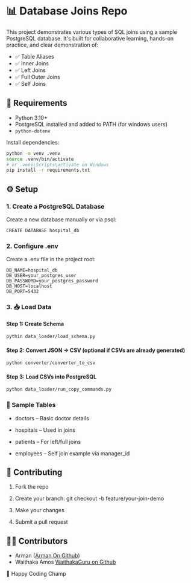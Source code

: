 # 📊 Database Joins Repo

This project demonstrates various types of SQL joins using a sample PostgreSQL database. It's built for collaborative learning, hands-on practice, and clear demonstration of:

- ✅ Table Aliases
- ✅ Inner Joins
- ✅ Left Joins
- ✅ Full Outer Joins
- ✅ Self Joins

## 🧰 Requirements

- Python 3.10+
- PostgreSQL installed and added to PATH (for windows users)
- `python-dotenv`

Install dependencies:

```bash
python -m venv .venv
source .venv/bin/activate 
# or .venv\Scripts\activate on Windows
pip install -r requirements.txt
```

## ⚙️ Setup
### 1. Create a PostgreSQL Database
Create a new database manually or via psql:
```bash
CREATE DATABASE hospital_db
```

### 2. Configure .env
Create a .env file in the project root:
```
DB_NAME=hospital_db
DB_USER=your_postgres_user
DB_PASSWORD=your_postgres_password
DB_HOST=localhost
DB_PORT=5432
```

### 3. 📥 Load Data
#### Step 1: Create Schema
```bash
pythin data_loader/load_schema.py
```
#### Step 2: Convert JSON → CSV (optional if CSVs are already generated)
```bash
python converter/converter_to_csv
```

#### Step 3: Load CSVs into PostgreSQL
```bash
python data_loader/run_copy_commands.py
```

### 🧪 Sample Tables
- doctors – Basic doctor details

- hospitals – Used in joins

- patients – For left/full joins

- employees – Self join example via manager_id

## 🙌 Contributing
1. Fork the repo

2. Create your branch: git checkout -b feature/your-join-demo

3. Make your changes

4. Submit a pull request

## 👨‍💻 Contributors
- Arman ([Arman On Github](github.com/arman-develops))
- Waithaka Amos [WaithakaGuru on Github](https://github.com//WaithakaGuru)

 🎉 Happy Coding Champ